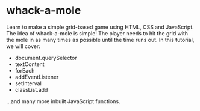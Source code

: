 # whack-a-mole

Learn to make a simple grid-based game using HTML, CSS and JavaScript. The idea of whack-a-mole is simple! The player needs to hit the grid with the mole in as many times as possible until the time runs out. In this tutorial, we will cover:

- document.querySelector
- textContent
- forEach
- addEventListener
- setInterval
- classList.add

...and many more inbuilt JavaScript functions.


